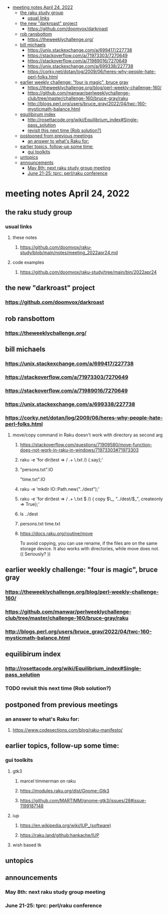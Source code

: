 - [meeting notes April 24, 2022](#orgbfd9ce4)
  - [the raku study group](#org785c2e2)
    - [usual links](#orga6b1b16)
  - [the new "darkroast" project](#orgb49d9dc)
    - [<https://github.com/doomvox/darkroast>](#orgb6fd09f)
  - [rob ransbottom](#orge1730f4)
    - [<https://theweeklychallenge.org/>](#org33a4bbd)
  - [bill michaels](#org6e0ed17)
    - [<https://unix.stackexchange.com/a/699417/227738>](#org1d5e53d)
    - [<https://stackoverflow.com/a/71973303/7270649>](#org7855417)
    - [<https://stackoverflow.com/a/71989016/7270649>](#org76a0593)
    - [<https://unix.stackexchange.com/a/699338/227738>](#orgaaf173f)
    - [<https://corky.net/dotan/log/2009/06/heres-why-people-hate-perl-folks.html>](#org3fde648)
  - [earlier weekly challenge: "four is magic", bruce gray](#orgc04fc32)
    - [<https://theweeklychallenge.org/blog/perl-weekly-challenge-160/>](#org9d3022a)
    - [<https://github.com/manwar/perlweeklychallenge-club/tree/master/challenge-160/bruce-gray/raku>](#org720b7c1)
    - [<http://blogs.perl.org/users/bruce_gray/2022/04/twc-160-mysticmath-balance.html>](#orgf99196b)
  - [equilibirum index](#org3a51fe5)
    - [<http://rosettacode.org/wiki/Equilibrium_index#Single-pass_solution>](#orgcb0e334)
    - [revisit this next time (Rob solution?)](#orgbc1f1a2)
  - [postponed from previous meetings](#org3f3d9a8)
    - [an answer to what's Raku for:](#org8a049bc)
  - [earlier topics, follow-up some time:](#org56dad7a)
    - [gui toolkits](#org3f279c7)
  - [untopics](#org6b04c21)
  - [announcements](#org5d3e05b)
    - [May 8th: next raku study group meeting](#org05cfd81)
    - [June 21-25: tprc: perl/raku conference](#org1b731eb)


<a id="orgbfd9ce4"></a>

# meeting notes April 24, 2022


<a id="org785c2e2"></a>

## the raku study group


<a id="orga6b1b16"></a>

### usual links

1.  these notes

    1.  <https://github.com/doomvox/raku-study/blob/main/notes/meeting_2022apr24.md>

2.  code examples

    1.  <https://github.com/doomvox/raku-study/tree/main/bin/2022apr24>


<a id="orgb49d9dc"></a>

## the new "darkroast" project


<a id="orgb6fd09f"></a>

### <https://github.com/doomvox/darkroast>


<a id="orge1730f4"></a>

## rob ransbottom


<a id="org33a4bbd"></a>

### <https://theweeklychallenge.org/>


<a id="org6e0ed17"></a>

## bill michaels


<a id="org1d5e53d"></a>

### <https://unix.stackexchange.com/a/699417/227738>


<a id="org7855417"></a>

### <https://stackoverflow.com/a/71973303/7270649>


<a id="org76a0593"></a>

### <https://stackoverflow.com/a/71989016/7270649>


<a id="orgaaf173f"></a>

### <https://unix.stackexchange.com/a/699338/227738>


<a id="org3fde648"></a>

### <https://corky.net/dotan/log/2009/06/heres-why-people-hate-perl-folks.html>

1.  move/copy command in Raku doesn't work with directory as second arg

    1.  <https://stackoverflow.com/questions/71909580/move-function-does-not-work-in-raku-in-windows/71973303#71973303>
    
    2.  raku -e 'for dir(test => / .+ \\.txt /) {.say};'
    
    3.  "persons.txt".IO
    
        "time.txt".IO
    
    4.  raku -e 'mkdir IO::Path.new("../dest");'
    
    5.  raku -e 'for dir(test => / .+ \\.txt $ /) { copy $\_, "../dest/$\_", createonly => True};'
    
    6.  ls ../dest
    
    7.  persons.txt time.txt
    
    8.  <https://docs.raku.org/routine/move>
    
        To avoid copying, you can use rename, if the files are on the same storage device. It also works with directories, while move does not. (( Seriously? ))


<a id="orgc04fc32"></a>

## earlier weekly challenge: "four is magic", bruce gray


<a id="org9d3022a"></a>

### <https://theweeklychallenge.org/blog/perl-weekly-challenge-160/>


<a id="org720b7c1"></a>

### <https://github.com/manwar/perlweeklychallenge-club/tree/master/challenge-160/bruce-gray/raku>


<a id="orgf99196b"></a>

### <http://blogs.perl.org/users/bruce_gray/2022/04/twc-160-mysticmath-balance.html>


<a id="org3a51fe5"></a>

## equilibirum index


<a id="orgcb0e334"></a>

### <http://rosettacode.org/wiki/Equilibrium_index#Single-pass_solution>


<a id="orgbc1f1a2"></a>

### TODO revisit this next time (Rob solution?)


<a id="org3f3d9a8"></a>

## postponed from previous meetings


<a id="org8a049bc"></a>

### an answer to what's Raku for:

1.  <https://www.codesections.com/blog/raku-manifesto/>


<a id="org56dad7a"></a>

## earlier topics, follow-up some time:


<a id="org3f279c7"></a>

### gui toolkits

1.  gtk3

    1.  marcel timmerman on raku
    
    2.  <https://modules.raku.org/dist/Gnome::Gtk3>
    
    3.  <https://github.com/MARTIMM/gnome-gtk3/issues/28#issue-1199187148>

2.  iup

    1.  <https://en.wikipedia.org/wiki/IUP_(software)>
    
    2.  <https://raku.land/github:hankache/IUP>

3.  wish based tk


<a id="org6b04c21"></a>

## untopics


<a id="org5d3e05b"></a>

## announcements


<a id="org05cfd81"></a>

### May 8th: next raku study group meeting


<a id="org1b731eb"></a>

### June 21-25: tprc: perl/raku conference
